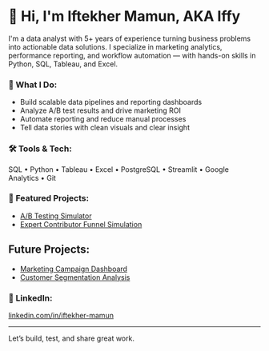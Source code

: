 # 👋 Hi, I'm Iftekher Mamun, AKA Iffy

I'm a data analyst with 5+ years of experience turning business problems into actionable data solutions. I specialize in marketing analytics, performance reporting, and workflow automation — with hands-on skills in Python, SQL, Tableau, and Excel.

### 🔧 What I Do:
- Build scalable data pipelines and reporting dashboards
- Analyze A/B test results and drive marketing ROI
- Automate reporting and reduce manual processes
- Tell data stories with clean visuals and clear insight

### 🛠️ Tools & Tech:
SQL • Python • Tableau • Excel • PostgreSQL • Streamlit • Google Analytics • Git

### 📂 Featured Projects:
- [A/B Testing Simulator](https://github.com/imamun93/ab-testing-simulator)
- [Expert Contributor Funnel Simulation](https://github.com/imamun93/Expert-Contributor-Funnel-Simulation/tree/main)

## Future Projects:
- [Marketing Campaign Dashboard](https://github.com/imamun93/Marketing-Campaign-Dashboard/tree/main)
- [Customer Segmentation Analysis](#)

### 💼 LinkedIn:
[linkedin.com/in/iftekher-mamun](https://www.linkedin.com/in/iftekher-mamun/)

---

Let’s build, test, and share great work.
